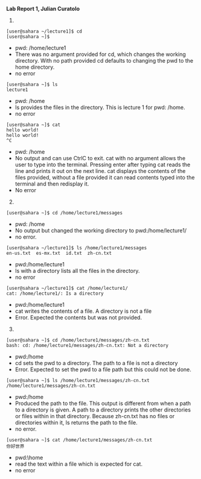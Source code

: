 **Lab Report 1, Julian Curatolo**

1.
```
[user@sahara ~/lecture1]$ cd
[user@sahara ~]$ 
```
* pwd: /home/lecture1
* There was no argument provided for cd, which changes the working directory. With no path provided cd defaults to changing the pwd to the home directory. 
* no error

```
[user@sahara ~]$ ls
lecture1
```
* pwd: /home
* ls provides the files in the directory. This is lecture 1 for pwd: /home.
* no error

```
[user@sahara ~]$ cat
hello world!
hello world!
^C
```
* pwd: /home 
* No output and can use CtrlC to exit. cat with no argument allows the user to type into the terminal. Pressing enter after typing cat reads the line and prints it out on the next line. cat displays the contents of the files provided, without a file provided it can read contents typed into the terminal and then redisplay it. 
* No error

2.
```
[user@sahara ~]$ cd /home/lecture1/messages
```
* pwd: /home
* No output but changed the working directory to pwd:/home/lecture1/
* no error.

```
[user@sahara ~/lecture1]$ ls /home/lecture1/messages
en-us.txt  es-mx.txt  id.txt  zh-cn.txt
```
* pwd:/home/lecture1
* ls with a directory lists all the files in the directory.
* no error

```
[user@sahara ~/lecture1]$ cat /home/lecture1/
cat: /home/lecture1/: Is a directory
```
* pwd:/home/lecture1
* cat writes the contents of a file. A directory is not a file
* Error. Expected the contents but was not provided. 

3.
```
[user@sahara ~]$ cd /home/lecture1/messages/zh-cn.txt
bash: cd: /home/lecture1/messages/zh-cn.txt: Not a directory
```
* pwd:/home
* cd sets the pwd to a directory. The path to a file is not a directory
* Error. Expected to set the pwd to a file path but this could not be done.
``` 
[user@sahara ~]$ ls /home/lecture1/messages/zh-cn.txt
/home/lecture1/messages/zh-cn.txt
```
* pwd:/home
* Produced the path to the file. This output is different from when a path to a directory is given. A path to a directory prints the other directories or files within in that directory. Because zh-cn.txt has no files or directories within it, ls returns the path to the file.  
* no error.
```
[user@sahara ~]$ cat /home/lecture1/messages/zh-cn.txt
你好世界
```
* pwd:\home
* read the text within a file which is expected for cat.
* no error
